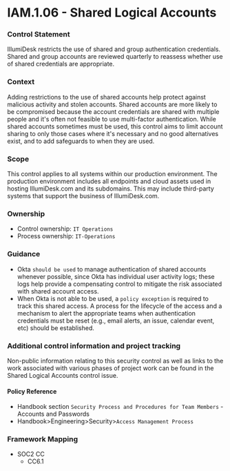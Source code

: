 # IAM.1.06 - Shared Logical Accounts



### Control Statement

IllumiDesk restricts the use of shared and group authentication credentials. Shared and group accounts are reviewed quarterly to reassess whether use of shared credentials are appropriate.

###  Context

Adding restrictions to the use of shared accounts help protect against malicious activity and stolen accounts. Shared accounts are more likely to be compromised because the account credentials are shared with multiple people and it's often not feasible to use multi-factor authentication. While shared accounts sometimes must be used, this control aims to limit account sharing to only those cases where it's necessary and no good alternatives exist, and to add safeguards to when they are used.

###  Scope

This control applies to all systems within our production environment. The production environment includes all endpoints and cloud assets used in hosting IllumiDesk.com and its subdomains. This may include third-party systems that support the business of IllumiDesk.com.

###  Ownership

* Control ownership: `IT Operations`
* Process ownership: `IT-Operations`

###  Guidance

* Okta `should be used` to manage authentication of shared accounts whenever possible, since Okta has individual user activity logs; these logs help provide a compensating control to mitigate the risk associated with shared account access.
* When Okta is not able to be used, a `policy exception` is required to track this shared access. A process for the lifecycle of the access and a mechanism to alert the appropriate teams when authentication credentials must be reset \(e.g., email alerts, an issue, calendar event, etc\) should be established.

###  Additional control information and project tracking

Non-public information relating to this security control as well as links to the work associated with various phases of project work can be found in the Shared Logical Accounts control issue.

####  Policy Reference

* Handbook section `Security Process and Procedures for Team Members` - Accounts and Passwords
* Handbook&gt;Engineering&gt;Security&gt;`Access Management Process`

###  Framework Mapping

* SOC2 CC
  * CC6.1

